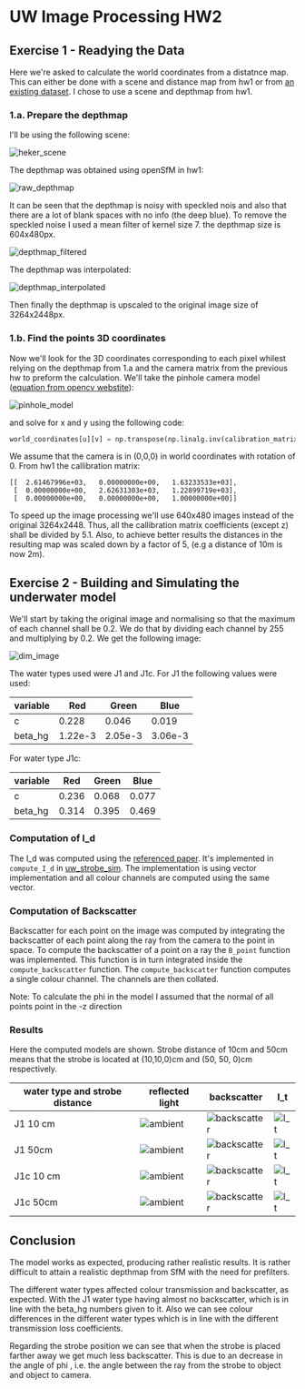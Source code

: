 # UW Image Processing HW2

## Exercise 1 - Readying the Data

Here we're asked to calculate the world coordinates from a distatnce map.
This can either be done with a scene and distance map from hw1 or from
[an existing dataset](http://vision.middlebury.edu/stereo/data/). I chose
to use a scene and depthmap from hw1.

### 1.a. Prepare the depthmap
I'll be using the following scene:

![heker_scene](../hw1/sfm/images/20181125_105644.jpg)

The depthmap was obtained using openSfM in hw1:

![raw_depthmap](output_images/depthmap_raw.png)

It can be seen that the depthmap is noisy with speckled nois and also
that there are a lot of blank spaces with no info (the deep blue).
To remove the speckled noise I used a mean filter of kernel size 7.
the depthmap size is 604x480px.

![depthmap_filtered](output_images/depthmap_mean_lpf_k7.png)

The depthmap was interpolated:

![depthmap_interpolated](output_images/depthmap_interpolated.png)

Then finally the depthmap is upscaled to the original image size of
3264x2448px.

### 1.b. Find the points 3D coordinates
Now we'll look for the 3D coordinates corresponding to each pixel whilest
relying on the depthmap from 1.a and the camera matrix from the previous
hw to preform the calculation. We'll take the pinhole camera model
([equation from opencv webstite](https://docs.opencv.org/2.4/modules/calib3d/doc/camera_calibration_and_3d_reconstruction.html)):

![pinhole_model](eqns/opencv_pinhole_model.png)

and solve for x and y using the following code:
```python
world_coordinates[u][v] = np.transpose(np.linalg.inv(calibration_matrix) * np.transpose(np.matrix([u,v,1]))* z)
```

We assume that the camera is in (0,0,0) in world coordinates with rotation
of 0. From hw1 the callibration matrix:
```
[[  2.61467996e+03,   0.00000000e+00,   1.63233533e+03],
 [  0.00000000e+00,   2.62631303e+03,   1.22899719e+03],
 [  0.00000000e+00,   0.00000000e+00,   1.00000000e+00]]
```

To speed up the image processing we'll use 640x480 images instead of the original 3264x2448.
Thus, all the callibration matrix coefficients (except z) shall be divided by 5.1. Also, to
achieve better results the distances in the resulting map was scaled down by a factor
of 5, (e.g a distance of 10m is now 2m).
 

## Exercise 2 - Building and Simulating the underwater model

We'll start by taking the original image and normalising so that the maximum of each channel
shall be 0.2. We do that by dividing each channel by 255 and multiplying by 0.2. We get the following image:

![dim_image](output_images/L_0.png)

The water types used were J1 and J1c. For J1 the following values were used:

|variable|Red|Green|Blue|
|--------|---|-----|----|
|c |0.228|0.046|0.019|
|beta_hg|1.22e-3| 2.05e-3| 3.06e-3|

For water type J1c:

|variable|Red|Green|Blue|
|--------|---|-----|----|
|c |0.236| 0.068| 0.077|
|beta_hg|0.314| 0.395| 0.469|

### Computation of I_d

The I_d was computed using the [referenced paper](http://csms.haifa.ac.il/profiles/tTreibitz/webfiles/Spier_et_al_2017_insitu-targetless.pdf).
It's implemented in `compute_I_d` in [uw_strobe_sim](uw_strobe_sim/strobe_sim.py).
The implementation is using vector implementation and all colour channels are computed
using the same vector.

###  Computation of Backscatter

Backscatter for each point on the image was computed by integrating the backscatter of each point
along the ray from the camera to the point in space. To compute the backscatter of a point on a
ray the `B_point` function was implemented. This function is in turn integrated inside the
`compute_backscatter` function. The `compute_backscatter` function computes a single colour channel.
The channels are then collated.

Note: To calculate the phi in the model I assumed that the normal of all points point
 in the -z direction

### Results

Here the computed models are shown. Strobe distance of 10cm and 50cm means that the
strobe is located at (10,10,0)cm and (50, 50, 0)cm respectively.

|water type and strobe distance|  reflected light| backscatter| I_t|
|----------|----------------|------------|----|
|J1 10 cm|![ambient](output_images/i_d/jerlov1_10cm.png)|![backscatter](output_images/bs/jerlov1_10cm.png)|![I_t](output_images/I_t/jerlov1_10cm.png)|
|J1 50cm|![ambient](output_images/i_d/jerlov1_50cm.png)|![backscatter](output_images/bs/jerlov1_50cm.png)|![I_t](output_images/I_t/jerlov1_50cm.png)|
|J1c 10 cm|![ambient](output_images/i_d/jerlov1c_10cm.png)|![backscatter](output_images/bs/jerlov1c_10cm.png)|![I_t](output_images/I_t/jerlov1c_10cm.png)|
|J1c 50cm|![ambient](output_images/i_d/jerlov1c_50cm.png)|![backscatter](output_images/bs/jerlov1c_50cm.png)|![I_t](output_images/I_t/jerlov1c_50cm.png)|

## Conclusion

The model works as expected, producing rather realistic results.  It is rather difficult
to attain a realistic depthmap from SfM with the need for prefilters.

The different water types affected colour transmission and backscatter, as expected.
With the J1 water type having almost no backscatter, which is in line with the
beta_hg numbers given to it. Also we can see colour differences in the different
water types which is in line with the different transmission loss coefficients.

Regarding the strobe position we can see that when the strobe is placed farther away
we get much less backscatter. This is due to an decrease in the angle of phi , i.e.
the angle between the ray from the strobe to object and object to camera.